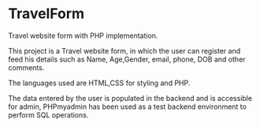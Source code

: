# TravelForm

Travel website form with PHP implementation.

This project is a Travel website form, in which the user can register and feed his details such as Name, Age,Gender, email, phone, DOB and other comments.

The languages used are HTML,CSS for styling and PHP.

The data entered by the user is populated in the backend and is accessible for admin, PHPmyadmin has been used as a test backend environment to perform SQL operations.



